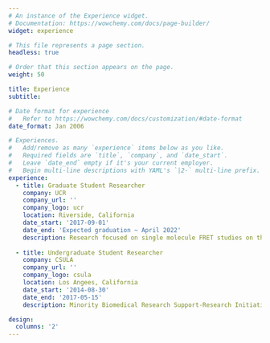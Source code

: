 ```yaml
---
# An instance of the Experience widget.
# Documentation: https://wowchemy.com/docs/page-builder/
widget: experience

# This file represents a page section.
headless: true

# Order that this section appears on the page.
weight: 50

title: Experience
subtitle:

# Date format for experience
#   Refer to https://wowchemy.com/docs/customization/#date-format
date_format: Jan 2006

# Experiences.
#   Add/remove as many `experience` items below as you like.
#   Required fields are `title`, `company`, and `date_start`.
#   Leave `date_end` empty if it's your current employer.
#   Begin multi-line descriptions with YAML's `|2-` multi-line prefix.
experience:
  - title: Graduate Student Researcher
    company: UCR
    company_url: ''
    company_logo: ucr
    location: Riverside, California
    date_start: '2017-09-01'
    date_end: 'Expected graduation ~ April 2022'
    description: Research focused on single molecule FRET studies on the compositional and conformational dynamics of the closed-loop model in Eukaryotic translation initiation. Taught five undergraduate biochemistry courses. 
        
  - title: Undergraduate Student Researcher
    company: CSULA
    company_url: ''
    company_logo: csula
    location: Los Angees, California
    date_start: '2014-08-30'
    date_end: '2017-05-15'
    description: Minority Biomedical Research Support-Research Initiative for Scientific Enhancement (MBRS-RISE) fellow. Research centered on expression and isolation of recombinant lipid transfer protein 4 (LTP4) in Escherichia coli (e. coli), in order to assess the role of lipid transfer proteins in plant development and plant senescence. 

design:
  columns: '2'
---
```

